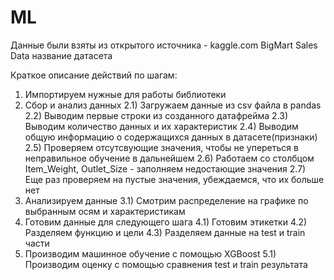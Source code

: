# ML
Данные были взяты из открытого источника - kaggle.com 
BigMart Sales Data название датасета

Краткое описание действий по шагам:
1) Импортируем нужные для работы библиотеки
2) Сбор и анализ данных
2.1) Загружаем данные из csv файла в pandas
2.2) Выводим первые строки из созданного датафрейма
2.3) Выводим количество данных и их характеристик
2.4) Выводим общую информацию о содержащихся данных в датасете(признаки)
2.5) Проверяем отсутсвующие значения, чтобы не упереться в неправильное обучение в дальнейшем
2.6) Работаем со столбцом Item_Weight, Outlet_Size - заполняем недостающие значения
2.7) Еще раз проверяем на пустые значения, убеждаемся, что их больше нет
3) Анализируем данные
3.1) Смотрим распределение на графике по выбранным осям и характеристикам 
4) Готовим данные для следующего шага
4.1) Готовим этикетки
4.2) Разделяем функцию и цели
4.3) Разделяем данные на test и train части
5) Производим машинное обучение с помощью XGBoost
5.1) Производим оценку с помощью сравнения test и train результата 
